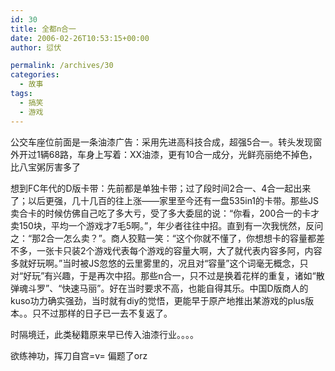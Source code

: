 ```yaml
---
id: 30
title: 全都n合一
date: 2006-02-26T10:53:15+00:00
author: 愆伏

permalink: /archives/30
categories:
  - 故事
tags:
  - 搞笑
  - 游戏
---
```

公交车座位前面是一条油漆广告：采用先进高科技合成，超强5合一。转头发现窗外开过1辆68路，车身上写着：XX油漆，更有10合一成分，光鲜亮丽绝不掉色，比八宝粥厉害多了
  
想到FC年代的D版卡带：先前都是单独卡带；过了段时间2合一、4合一起出来了；以后更强，几十几百的往上涨——家里至今还有一盘535in1的卡带。那些JS卖合卡的时候仿佛自己吃了多大亏，受了多大委屈的说：“你看，200合一的卡才卖150块，平均一个游戏才7毛5啊。”，年少者往往中招。直到有一次我恍然，反问之：“那2合一怎么卖？”。商人狡黠一笑：“这个你就不懂了，你想想卡的容量都差不多，一张卡只装2个游戏代表每个游戏的容量大啊，大了就代表内容多阿，内容多就好玩啊。”当时被JS忽悠的云里雾里的，况且对“容量”这个词毫无概念，只对“好玩”有兴趣，于是再次中招。那些n合一，只不过是换着花样的重复，诸如“散弹魂斗罗”、“快速马丽”。好在当时要求不高，也能自得其乐。中国D版商人的kuso功力确实强劲，当时就有diy的觉悟，更能早于原产地推出某游戏的plus版本。。只不过那样的日子已一去不复返了。

时隔境迁，此类秘籍原来早已传入油漆行业。。。。
  
欲练神功，挥刀自宫=v= 偏题了orz